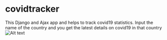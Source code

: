 # covidtracker
This Django and Ajax app and  helps to track covid19 statistics. Input the name of the country and you get the latest details on covid19 in that country
![Alt text](/covidtracker/static/images/example.PNG?raw=true "image")

